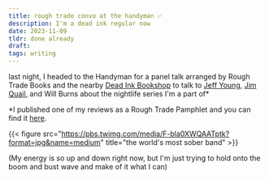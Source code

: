 ```yaml
---
title: rough trade convo at the handyman ✅
description: I'm a dead ink regular now 
date: 2023-11-09
tldr: done already
draft: 
tags: writing
---
```


last night, I headed to the Handyman for a panel talk arranged by Rough Trade Books and the nearby [Dead Ink Bookshop](http://deadinkbookshop.com) to talk to [Jeff Young](https://jeffyoung26.wordpress.com), [Jim Quail](https://www.wearedorothy.com), and Will Burns about the nightlife series I'm a part of*

*I published one of my reviews as a Rough Trade Pamphlet and you can find it [here](https://roughtradebooks.com/collections/editions/products/chaotic-nightclub-photos-the-review-gabrielle-de-la-puente-the-white-pube).


{{< figure src="https://pbs.twimg.com/media/F-bla0XWQAATptk?format=jpg&name=medium" title="the world's most sober band" >}}

(My energy is so up and down right now, but I'm just trying to hold onto the boom and bust wave and make of it what I can)